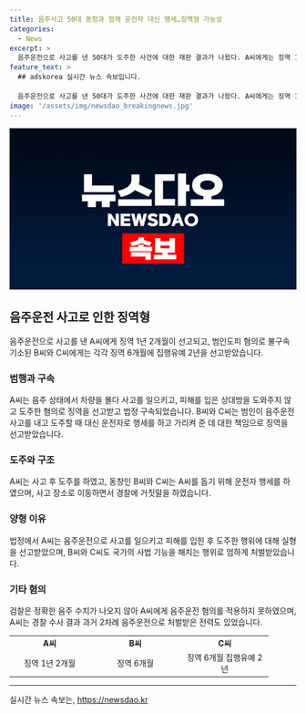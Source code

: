```yaml
---
title: 음주사고 50대 동창과 함께 운전자 대신 행세…징역형 가능성
categories:
  - News
excerpt: >
  음주운전으로 사고를 낸 50대가 도주한 사건에 대한 재판 결과가 나왔다. A씨에게는 징역 1년 2개월이 선고되고, B씨와 C씨에게는 징역 6개월에 집행유예 2년이 선고되었다. A씨는 사고 후 도주하며 피해를 입힌 운전자는 부상을 입고 수리비로 70만원을 지불했다. B씨와 C씨는 A씨를 도와 운전자 행세를 하였고, 경찰에 거짓말을 하며 범행에 가담했다. 판사는 A씨를 심신미약 상태로 고려하지 않겠다며 엄한 양형을 주장했다.
feature_text: >
  ## adskorea 실시간 뉴스 속보입니다.

  음주운전으로 사고를 낸 50대가 도주한 사건에 대한 재판 결과가 나왔다. A씨에게는 징역 1년 2개월이 선고되고, B씨와 C씨에게는 징역 6개월에 집행유예 2년이 선고되었다. A씨는 사고 후 도주하며 피해를 입힌 운전자는 부상을 입고 수리비로 70만원을 지불했다. B씨와 C씨는 A씨를 도와 운전자 행세를 하였고, 경찰에 거짓말을 하며 범행에 가담했다. 판사는 A씨를 심신미약 상태로 고려하지 않겠다며 엄한 양형을 주장했다.
image: '/assets/img/newsdao_breakingnews.jpg'
---
```


<p><img src="/assets/img/newsdao_breakingnews.jpg" alt="adskorea 속보" /></p>

<h2 data-ke-size="size26">음주운전 사고로 인한 징역형</h2>

<p data-ke-size="size16">음주운전으로 사고를 낸 A씨에게 징역 1년 2개월이 선고되고, 범인도피 혐의로 불구속기소된 B씨와 C씨에게는 각각 징역 6개월에 집행유예 2년을 선고받았습니다.</p>

<h3>범행과 구속</h3>

<p data-ke-size="size16">A씨는 음주 상태에서 차량을 몰다 사고를 일으키고, 피해를 입은 상대방을 도와주지 않고 도주한 혐의로 징역을 선고받고 법정 구속되었습니다. B씨와 C씨는 범인이 음주운전 사고를 내고 도주할 때 대신 운전자로 행세를 하고 가리켜 준 데 대한 책임으로 징역을 선고받았습니다.</p>

<h3>도주와 구조</h3>

<p data-ke-size="size16">A씨는 사고 후 도주를 하였고, 동창인 B씨와 C씨는 A씨를 돕기 위해 운전자 행세를 하였으며, 사고 장소로 이동하면서 경찰에 거짓말을 하였습니다.</p>

<h3>양형 이유</h3>

<p data-ke-size="size16">법정에서 A씨는 음주운전으로 사고를 일으키고 피해를 입힌 후 도주한 행위에 대해 실형을 선고받았으며, B씨와 C씨도 국가의 사법 기능을 해치는 행위로 엄하게 처벌받았습니다.</p>

<h3>기타 혐의</h3>

<p data-ke-size="size16">검찰은 정확한 음주 수치가 나오지 않아 A씨에게 음주운전 혐의를 적용하지 못하였으며, A씨는 경찰 수사 결과 과거 2차례 음주운전으로 처벌받은 전력도 있었습니다.</p>

<table>
  <colgroup>
    <col width="141" />
    <col width="160" />
    <col width="154" />
  </colgroup>
  <tbody>
    <tr>
      <td style="text-align: center; height: 17px;"><b>A씨</b></td>
      <td style="text-align: center;"><b>B씨</b></td>
      <td style="text-align: center;"><b>C씨</b></td>
    </tr>
    <tr>
      <td style="text-align: center; height: 17px;">징역 1년 2개월</td>
      <td style="text-align: center;">징역 6개월</td>
      <td style="text-align: center;">징역 6개월 집행유예 2년</td>
    </tr>
  </tbody>
</table>

<hr />
실시간 뉴스 속보는, <a href="https://newsdao.kr" rel="dofollow">https://newsdao.kr</a>


